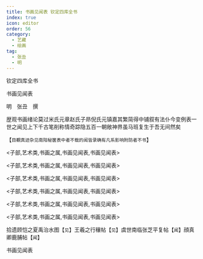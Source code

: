 ```yaml
---
title: 书画见闻表 钦定四库全书
index: true
icon: editor
order: 56
category:
  - 艺藏
  - 绘画
tag:
  - 张丑
  - 明
---
```


钦定四库全书  

书画见闻表  

明　张丑　撰  

歴观书画绪论莫过米氏元章赵氏子昻倪氏元镇嘉其繁简得中铺叙有法仆今变例表一世之闻见上下千古笔削称情奇踪隐五百一朝敞神界虽马班复生于吾无间然矣  

【`目覩真迹杂见南阳秘箧表中者不载的闻皆录确有凡系影响附防者不书`】  

<子部,艺术类,书画之属,书画见闻表,书画见闻表>  

<子部,艺术类,书画之属,书画见闻表,书画见闻表>  

<子部,艺术类,书画之属,书画见闻表,书画见闻表>  

<子部,艺术类,书画之属,书画见闻表,书画见闻表>  

<子部,艺术类,书画之属,书画见闻表,书画见闻表>  

<子部,艺术类,书画之属,书画见闻表,书画见闻表>  

拾遗顾恺之夏禹治水图【`见`】王羲之行穰帖【`见`】虞世南临张芝平复帖【`闻`】顔真卿鹿脯帖【`闻`】  

书画见闻表  
